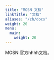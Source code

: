 ```yaml
---
title: "MOSN 文档"
linkTitle: "文档"
aliases: "/zh/docs"
weight: 20
menu:
  main:
    weight: 20
---
```


MOSN 官方hhhh文档。

